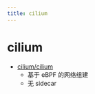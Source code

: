 ```yaml
---
title: cilium
---
```


# cilium
- [cilium/cilium](https://github.com/cilium/cilium)
  - 基于 eBPF 的网络组建
  - 无 sidecar
